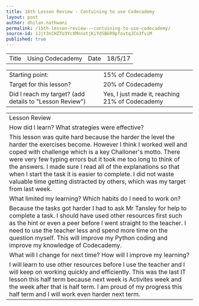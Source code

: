 ```yaml
---
title: 16th Lesson Review - Contuining to use Codecademy
layout: post
author: dhilan.nathwani
permalink: /15th-lesson-review---contuining-to-use-codecademy/
source-id: 1Jjt3nCHZTU3YcXMnnotjKiYdSBkR9pfovtqJCo3fviM
published: true
---
```

<table>
  <tr>
    <td>Title</td>
    <td>Using Codecademy</td>
    <td>Date</td>
    <td>18/5/17</td>
  </tr>
</table>


<table>
  <tr>
    <td>Starting point:</td>
    <td>15% of Codecademy</td>
  </tr>
  <tr>
    <td>Target for this lesson?</td>
    <td>20% of Codecademy</td>
  </tr>
  <tr>
    <td>Did I reach my target? 
(add details to "Lesson Review")</td>
    <td>Yes, I just made it, reaching 21% of Codecademy</td>
  </tr>
</table>


 

<table>
  <tr>
    <td>Lesson Review</td>
  </tr>
  <tr>
    <td>How did I learn? What strategies were effective? </td>
  </tr>
  <tr>
    <td>This lesson was quite hard because the harder the level the harder the exercises become. However I think I worked well and coped with challenge which is a key Challoner's motto.  There were very few typing errors but it took me too long to think of the answers. I made sure I read all of the explanations so that when I start the task it is easier to complete. I did not waste valuable time getting distracted by others, which was my target from last week.
</td>
  </tr>
  <tr>
    <td>What limited my learning? Which habits do I need to work on? </td>
  </tr>
  <tr>
    <td>Because the tasks got harder I had to ask Mr Tansley for help to complete a task. I should have used other resources first such as the hint or even a peer before I went straight to the teacher. I need to use the teacher less and spend more time on the question myself. This will improve my Python coding and improve my knowledge of Codecademy.
</td>
  </tr>
  <tr>
    <td>What will I change for next time? How will I improve my learning?</td>
  </tr>
  <tr>
    <td>I will learn to use other resources before I use the teacher and I will keep on working quickly and efficiently. This was the last IT lesson this half term because next week is Activites week and the week after that is half term. I am proud of my progress this half term and I will work even harder next term.</td>
  </tr>
</table>


